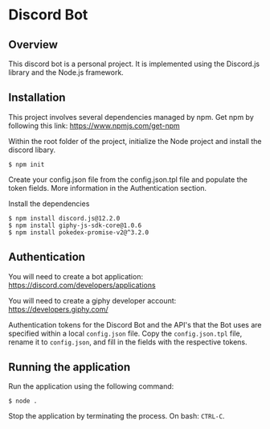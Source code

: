 # Discord Bot

## Overview

This discord bot is a personal project. It is implemented using the Discord.js
library and the Node.js framework.

## Installation

This project involves several dependencies managed by npm. Get npm by following
this link: https://www.npmjs.com/get-npm

Within the root folder of the project, initialize the Node project and install the discord
libary.

    $ npm init

Create your config.json file from the config.json.tpl file and populate the token fields.
More information in the Authentication section.

Install the dependencies

    $ npm install discord.js@12.2.0
    $ npm install giphy-js-sdk-core@1.0.6
    $ npm install pokedex-promise-v2@^3.2.0

## Authentication

You will need to create a bot application: https://discord.com/developers/applications

You will need to create a giphy developer account: https://developers.giphy.com/

Authentication tokens for the Discord Bot and the API's that the Bot uses are specified
within a local `config.json` file. Copy the `config.json.tpl` file, rename it to
`config.json`, and fill in the fields with the respective tokens.

## Running the application

Run the application using the following command:

    $ node .

Stop the application by terminating the process. On bash: `CTRL-C`.
